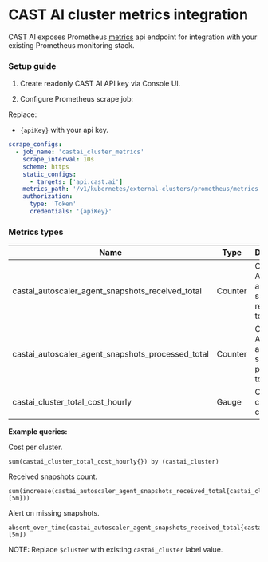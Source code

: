 # CAST AI cluster metrics integration

CAST AI exposes Prometheus [metrics](https://api.dev-master.cast.ai/v1/spec/#/external-kubernetes/PrometheusRawMetrics) api endpoint for integration with your existing Prometheus monitoring stack.

### Setup guide

1. Create readonly CAST AI API key via Console UI.

2. Configure Prometheus scrape job:

Replace:
* `{apiKey}` with your api key.


```yaml
scrape_configs:
  - job_name: 'castai_cluster_metrics'
    scrape_interval: 10s
    scheme: https
    static_configs:
      - targets: ['api.cast.ai']
    metrics_path: '/v1/kubernetes/external-clusters/prometheus/metrics'
    authorization:
      type: 'Token'
      credentials: '{apiKey}'

```


### Metrics types

Name  | Type | Description
------------- | ------------- | -------------
castai_autoscaler_agent_snapshots_received_total  | Counter | CAST AI Autoscaler agent snapshots received total
castai_autoscaler_agent_snapshots_processed_total  | Counter | CAST AI Autoscaler agent snapshots processed total
castai_cluster_total_cost_hourly | Gauge | CAST AI cluster total cost hourly

**Example queries:**

Cost per cluster.
```
sum(castai_cluster_total_cost_hourly{}) by (castai_cluster)
```

Received snapshots count.

```
sum(increase(castai_autoscaler_agent_snapshots_received_total{castai_cluster="$cluster"}[5m]))
```

Alert on missing snapshots.
```
absent_over_time(castai_autoscaler_agent_snapshots_received_total{castai_cluster="$cluster"}[5m])
```

NOTE: Replace `$cluster` with existing `castai_cluster` label value.
